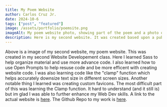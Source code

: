 ```yaml
---
title: My Poem Website
author: Carlos Cruz Jr.
date: 2024-10-6
tags: ["post", "featured"]
image: /assets/portfolio/poemsite.png
imageAlt: My poem website photo, showing part of the poem and a photo of two white tulips.
description: Here is my second website. It was created based upon a public domain poem. In this project, I started to learn more advanced Website Development tools like Sass.
---
```


Above is a image of my second website, my poem website. This was created in my second Website Developement class. Here I learned Sass to help organize material and use more advance code. I also learned how to use Open Prompts to help resuse code and be more efficent with creating website code. I was also learning code like the "clamp" function which helps accurately downsize text size in different screen sizes. Another notable thing I learned was creating custom favicons. The most difficult part of this was learning  the Clamp function. It hard to understand (and it still is) but im glad I was able to further enhance my Web Dev skills. A link to the actual website is <a href= https://beautyofatulip.netlify.app> here</a>. The Github Repo to my work is <a href="https://github.com/IDMX225/poem-site-cruz1508">here</a>. 

